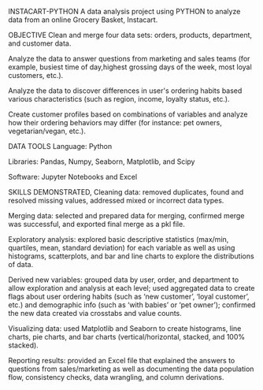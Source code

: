 INSTACART-PYTHON
A data analysis project using PYTHON to analyze data from an online Grocery Basket, Instacart.

OBJECTIVE
Clean and merge four data sets: orders, products, department, and customer data.

Analyze the data to answer questions from marketing and sales teams (for example, busiest time of day,highest grossing days of the week, most loyal customers, etc.).

Analyze the data to discover differences in user's ordering habits based various characteristics (such as region, income, loyalty status, etc.).

Create customer profiles based on combinations of variables and analyze how their ordering behaviors may differ (for instance: pet owners, vegetarian/vegan, etc.).

DATA
TOOLS
Language: Python

Libraries: Pandas, Numpy, Seaborn, Matplotlib, and Scipy

Software: Jupyter Notebooks and Excel

SKILLS DEMONSTRATED,
Cleaning data: removed duplicates, found and resolved missing values, addressed mixed or incorrect data types.

Merging data: selected and prepared data for merging, confirmed merge was successful, and exported final merge as a pkl file.

Exploratory analysis: explored basic descriptive statistics (max/min, quartiles, mean, standard deviation) for each variable as well as using histograms, scatterplots, and bar and line charts to explore the distributions of data.

Derived new variables: grouped data by user, order, and department to allow exploration and analysis at each level; used aggregated data to create flags about user ordering habits (such as ‘new customer’, ‘loyal customer’, etc.) and demographic info (such as ‘with babies’ or ‘pet owner’); confirmed the new data created via crosstabs and value counts.

Visualizing data: used Matplotlib and Seaborn to create histograms, line charts, pie charts, and bar charts (vertical/horizontal, stacked, and 100% stacked).

Reporting results: provided an Excel file that explained the answers to questions from sales/marketing as well as documenting the data population flow, consistency checks, data wrangling, and column derivations.
